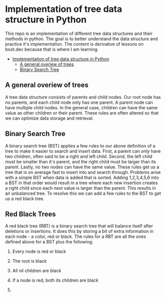 # Implementation of tree data structure in Python

This repo is an implementation of different tree data structures and their methods in python. The goal is to better understand the data structure and practice it's implementation. The content is derivative of lessons on boot.dev because that is where I am learning.

<!--toc:start-->

- [Implementation of tree data structure in Python](#implementation-of-tree-data-structure-in-python)
  - [A general overiew of trees](#a-general-overiew-of-trees)
  - [Binary Search Tree](#binary-search-tree)
  <!--toc:end-->

## A general overiew of trees

A tree data structure consists of parents and child nodes. Our root node has no parents, and each child node only has one parent. A parent node can have multiple child nodes. In the general case, children can have the same value as other children or their parent. These rules are often altered so that we can optimize data storage and retrieval.

## Binary Search Tree

A binary search tree (BST) applies a few rules to our above definition of a tree to make it easier to search and insert data. First, a parent can _only_ have two children, often said to be a right and left child. Second, the left child must be smaller than it's parent, and the right child must be larger than its parent. Lastly, no two nodes can have the same value. These rules get us a tree that is on average fast to insert into and search through. Problems arise with a simple BST when data is added that is sorted. Adding 1,2,3,4,5,6 into a BST in that order would result in a tree where each new insertion creates a right child since each next value is larger than the parent. This results in an unbalanced tree. To resolve this we can add a few rules to the BST to get us a red black tree.

## Red Black Trees

A red black tree (RBT) is a binary search tree that will balance itself after deletions or insertions. It does this by storing a bit of extra information in each node - a color, red or black. The rules for a RBT are all the ones defined above for a BST plus the following:

1. Every node is red or black

2. The root is black

3. All nil children are black

4. If a node is red, both its children are black

5.
